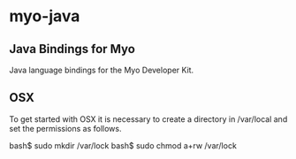myo-java
========

Java Bindings for Myo
---------------------

Java language bindings for the Myo Developer Kit.

OSX
----------------------
To get started with OSX it is necessary to create a directory in /var/local and set the permissions
as follows.

bash$ sudo mkdir /var/lock
bash$ sudo chmod a+rw /var/lock